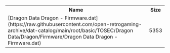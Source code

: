 <table>
<tr><th>Name</th><th>Size</th></tr>
<tr><td>
[Dragon Data Dragon - Firmware.dat](https://raw.githubusercontent.com/open-retrogaming-archive/dat-catalog/main/root/basic/TOSEC/Dragon Data/Dragon/Firmware/Dragon Data Dragon - Firmware.dat)
</td><td>5353</td></tr>
</table>
